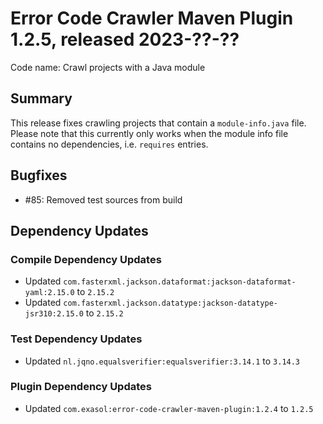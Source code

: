 # Error Code Crawler Maven Plugin 1.2.5, released 2023-??-??

Code name: Crawl projects with a Java module

## Summary

This release fixes crawling projects that contain a `module-info.java` file. Please note that this currently only works when the module info file contains no dependencies, i.e. `requires` entries.

## Bugfixes

* #85: Removed test sources from build

## Dependency Updates

### Compile Dependency Updates

* Updated `com.fasterxml.jackson.dataformat:jackson-dataformat-yaml:2.15.0` to `2.15.2`
* Updated `com.fasterxml.jackson.datatype:jackson-datatype-jsr310:2.15.0` to `2.15.2`

### Test Dependency Updates

* Updated `nl.jqno.equalsverifier:equalsverifier:3.14.1` to `3.14.3`

### Plugin Dependency Updates

* Updated `com.exasol:error-code-crawler-maven-plugin:1.2.4` to `1.2.5`
